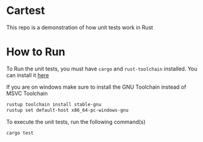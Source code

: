 # Cartest

This repo is a demonstration of how unit tests work in Rust

# How to Run

To Run the unit tests, you must have `cargo` and `rust-toolchain` installed. You can install it [here](https://www.rust-lang.org/tools/install)

If you are on windows make sure to install the GNU Toolchain instead of MSVC Toolchain
```bash
rustup toolchain install stable-gnu
rustup set default-host x86_64-pc-windows-gnu
```

To execute the unit tests, run the following command(s)

```bash
cargo test
```
